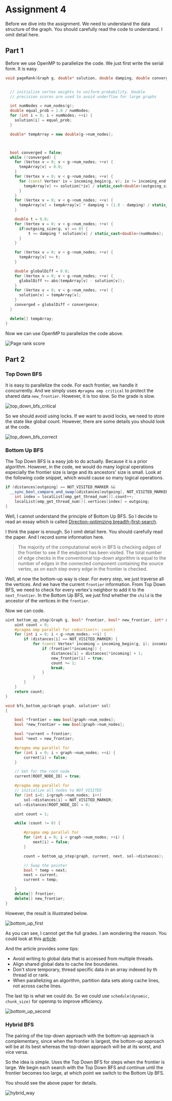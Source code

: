 # Assignment 4

Before we dive into the assignment. We need to understand the data
structure of the graph. You should carefully read the code to understand.
I omit detail here.

## Part 1

Before we use OpenMP to parallelize the code. We just first write the serial
form. It is easy.

```c++
void pageRank(Graph g, double* solution, double damping, double convergence) {


  // initialize vertex weights to uniform probability. Double
  // precision scores are used to avoid underflow for large graphs

  int numNodes = num_nodes(g);
  double equal_prob = 1.0 / numNodes;
  for (int i = 0; i < numNodes; ++i) {
    solution[i] = equal_prob;
  }

  double* tempArray = new double[g->num_nodes];



  bool converged = false;
  while (!converged) {
    for (Vertex v = 0; v < g->num_nodes; ++v) {
      tempArray[v] = 0.0;
    }
    for (Vertex v = 0; v < g->num_nodes; ++v) {
      for (const Vertex* iv = incoming_begin(g, v); iv != incoming_end(g, v); ++iv) {
        tempArray[v] += solution[*iv] / static_cast<double>(outgoing_size(g, *iv));
      }
    }
    for (Vertex v = 0; v < g->num_nodes; ++v) {
      tempArray[v] = tempArray[v] * damping + (1.0 - damping) / static_cast<double>(numNodes);
    }

    double t = 0.0;
    for (Vertex v = 0; v < g->num_nodes; ++v) {
      if(outgoing_size(g, v) == 0) {
          t += damping * solution[v] / static_cast<double>(numNodes);
      }
    }

    for (Vertex v = 0; v < g->num_nodes; ++v) {
      tempArray[v] += t;
    }

    double globalDiff = 0.0;
    for (Vertex v = 0; v < g->num_nodes; ++v) {
      globalDiff += abs(tempArray[v] - solution[v]);
    }
    for (Vertex v = 0; v < g->num_nodes; ++v) {
      solution[v] = tempArray[v];
    }
    converged = globalDiff < convergence;
  }

  delete[] tempArray;
}
```

Now we can use OpenMP to parallelize the code above.

![Page rank score](./assets/Page_rank_score.png)

## Part 2

### Top Down BFS

It is easy to parallelize the code. For each frontier, we handle it
concurrently. And we simply uses `#pragma omp critical` to protect
the shared data `new_frontier`. However, it is too slow. So the grade
is slow.

![top_down_bfs_critical](./assets/top_down_bfs_critical.png)

So we should avoid using locks. If we want to avoid locks, we need to
store the state like global count. However, there are some details you
should look at the code.

![top_down_bfs_correct](./assets/top_down_bfs_correct_way.png)

### Bottom Up BFS

The Top Down BFS is a easy job to do actually. Because it is a prior algorithm.
However, in the code, we would do many logical operations especially the frontier
size is large and its ancestors' size is small. Look at the following code snippet,
which would cause so many logical operations.

```c++
if (distances[outgoing] == NOT_VISITED_MARKER &&
  __sync_bool_compare_and_swap(&distances[outgoing], NOT_VISITED_MARKER, distances[node] + 1)) {
    int index = localList[omp_get_thread_num()].count++;
    localList[omp_get_thread_num()].vertices[index] = outgoing;
}
```

Well, I cannot understand the principle of Bottom Up BFS. So I decide to read an essay
which is called [Direction-optimizing breadth-first-search](https://downloads.hindawi.com/journals/sp/2013/702694.pdf).

I think the paper is enough. So I omit detail here. You should carefully read the paper.
And I record some information here.

> The majority of the computational work in BFS is checking edges of the frontier
> to see if the endpoint has been visited. The total number of edge checks in the
> conventional top-down algorithm is equal to the number of edges in the connected
> component containing the source vertex, as on each step every edge in the
> frontier is checked.

Well, at now the bottom-up way is clear. For every step, we just traverse all the vertices.
And we have the current `frontier` information. From Top Down BFS, we need to check for
every vertex's neighbor to add it to the `next_frontier`. In the Bottom Up BFS, we just
find whether the `child` is the ancestor of the vertices in the `frontier`.

Now we can code.

```c++
uint bottom_up_step(Graph g, bool* frontier, bool* new_frontier, int* distances) {
    uint count = 0;
    #pragma omp parallel for reduction(+: count)
    for (int i = 0; i < g->num_nodes; ++i) {
        if (distances[i] == NOT_VISITED_MARKER) {
            for (const Vertex* incoming = incoming_begin(g, i); incoming != incoming_end(g, i); ++incoming) {
                if (frontier[*incoming]) {
                    distances[i] = distances[*incoming] + 1;
                    new_frontier[i] = true;
                    count += 1;
                    break;
                }
            }
        }
    }
    return count;
}

void bfs_bottom_up(Graph graph, solution* sol)
{

    bool *frontier = new bool[graph->num_nodes];
    bool *new_frontier = new bool[graph->num_nodes];

    bool *current = frontier;
    bool *next = new_frontier;

    #pragma omp parallel for
    for (int i = 0; i < graph->num_nodes; ++i) {
        current[i] = false;
    }

    // Set for the root node
    current[ROOT_NODE_ID] = true;

    #pragma omp parallel for
    // initialize all nodes to NOT_VISITED
    for (int i=0; i<graph->num_nodes; i++)
        sol->distances[i] = NOT_VISITED_MARKER;
    sol->distances[ROOT_NODE_ID] = 0;

    uint count = 1;

    while (count != 0) {

        #pragma omp parallel for
        for (int i = 0; i < graph->num_nodes; ++i) {
            next[i] = false;
        }

        count = bottom_up_step(graph, current, next, sol->distances);

        // Swap the pointer
        bool * temp = next;
        next = current;
        current = temp;

    }
    delete[] frontier;
    delete[] new_frontier;
}
```

However, the result is illustrated below.

![bottom_up_first](./assets/bottom_up_first.png)

As you can see, I cannot get the full grades. I am wondering the reason.
You could look at this [article](http://www.nic.uoregon.edu/~khuck/ts/acumem-report/manual_html/ch06s07.html).

And the article provides some tips:

+ Avoid writing to global data that is accessed from multiple threads.
+ Align shared global data to cache line boundaries.
+ Don't store temporary, thread specific data in an array indexed by th thread id or rank.
+ When parallelizing an algorithm, partition data sets along cache lines, not across cache lines.

The last tip is what we could do. So we could use `schedule(dynamic, chunk_size)` for openmp to
improve efficiency.

![bottom_up_second](./assets/bottom_up_second.png)

### Hybrid BFS

The pairing of the top-down approach with the bottom-up approach is complementary, since
when the frontier is largest, the bottom-up approach will be at its best
whereas the top-down approach will be at its worst, and vice versa.

So the idea is simple. Uses the Top Down BFS for steps when the frontier is large. We begin
each search with the Top Down BFS and continue until the frontier becomes too large, at which
point we switch to the Bottom Up BFS.

You should see the above paper for details.

![hybrid_way](./assets/hybrid_way.png)
